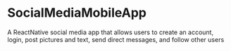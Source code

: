 # SocialMediaMobileApp
A ReactNative social media app that allows users to create an account, login, post pictures and text, send direct messages, and follow other users
